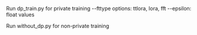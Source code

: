 Run dp_train.py for private training
--fttype options: ttlora, lora, fft
--epsilon: float values

Run without_dp.py for non-private training
